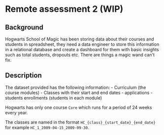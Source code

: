 # Remote assessment 2 (WIP)
## Background
Hogwarts School of Magic has been storing data about their courses and students in spreadsheet, they need a data engineer to store this information in a relational database and create a dashboard for them with basic insights such as total students, dropouts etc. There are things a magic wand can't fix.

## Description
The dataset provided has the following information:
    - Curriculum (the course modules)
    - Classes with their start and end dates
    - applications
    - students enrollments (students in each module)

Hogwarts has only one course `Core` which runs for a period of 24 weeks every year.

The classes are named in the format `HC_{class}_{start_date}_{end_date}` for example `HC_1_2009-04-15_2009-09-30`.
